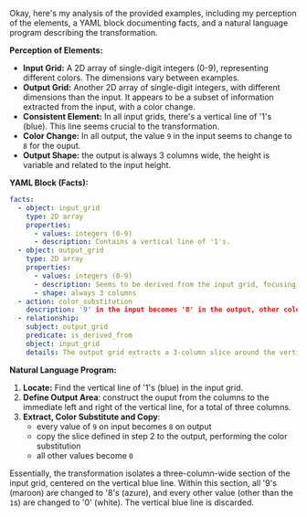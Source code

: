 Okay, here's my analysis of the provided examples, including my perception of the elements, a YAML block documenting facts, and a natural language program describing the transformation.

**Perception of Elements:**

*   **Input Grid:** A 2D array of single-digit integers (0-9), representing different colors. The dimensions vary between examples.
*   **Output Grid:** Another 2D array of single-digit integers, with different dimensions than the input. It appears to be a subset of information extracted from the input, with a color change.
*   **Consistent Element:** In all input grids, there's a vertical line of '1's (blue). This line seems crucial to the transformation.
*    **Color Change:** In all output, the value `9` in the input seems to change to `8` for the ouput.
* **Output Shape:** the output is always 3 columns wide, the height is variable and related to the input height.

**YAML Block (Facts):**


```yaml
facts:
  - object: input_grid
    type: 2D array
    properties:
      - values: integers (0-9)
      - description: Contains a vertical line of '1's.
  - object: output_grid
    type: 2D array
    properties:
      - values: integers (0-9)
      - description: Seems to be derived from the input grid, focusing on the area around the vertical line of '1's.
      - shape: always 3 columns
  - action: color_substitution
    description: '9' in the input becomes '8' in the output, other colors are kept as `0` in a 3 wide column window, centered on column `1`.
  - relationship:
    subject: output_grid
    predicate: is_derived_from
    object: input_grid
    details: The output grid extracts a 3-column slice around the vertical line of '1's in the input grid and perform the color substitution.
```


**Natural Language Program:**

1.  **Locate:** Find the vertical line of '1's (blue) in the input grid.
2.  **Define Output Area**: construct the ouput from the columns to the immediate left and right of the vertical line, for a total of three columns.
3.  **Extract, Color Substitute and Copy**:
    *    every value of `9` on input becomes `8` on output
    *    copy the slice defined in step 2 to the output, performing the color substitution
    *    all other values become `0`

Essentially, the transformation isolates a three-column-wide section of the input grid, centered on the vertical blue line. Within this section, all '9's (maroon) are changed to '8's (azure), and every other value (other than the `1`s) are changed to '0' (white). The vertical blue line is discarded.
